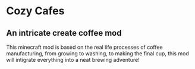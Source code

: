 # Cozy Cafes
## An intricate create coffee mod

This minecraft mod is based on the real life processes of coffee manufacturing, from growing to washing, to making the final cup, this mod will intigrate everything into a neat brewing adventure!
